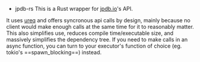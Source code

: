 - jpdb-rs
  This is a Rust wrapper for [jpdb.io](https://www.jpdb.io/)'s API.

It uses [ureq](https://lib.rs/crates/ureq#readme-blocking-io-for-simplicity) and offers syncronous api calls by design, mainly because no client would make enough calls at the same time for it to reasonably matter. This also simplifies use, reduces compile time/executable size, and massively simplifies the dependency tree. If you need to make calls in an async function, you can turn to your executor's function of choice (eg. tokio's ==spawn_blocking==) instead.
